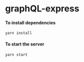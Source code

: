 # graphQL-express

#### To install dependencies
```
yarn install
```

#### To start the server
```
yarn start
```